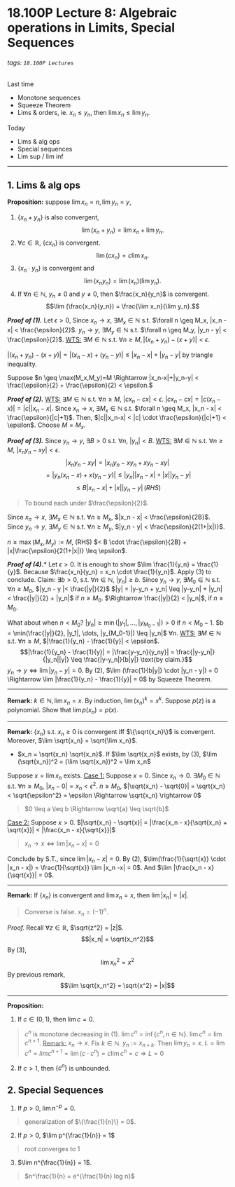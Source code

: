 # 18.100P Lecture 8: Algebraic operations in Limits, Special Sequences
###### tags: `18.100P Lectures`
Last time
* Monotone sequences
* Squeeze Theorem
* Lims & orders, ie. $x_n \leq y_n$, then $\lim x_n \leq \lim y_n$.

Today
* Lims & alg ops
* Special sequences
* Lim sup / lim inf

---
## 1. Lims & alg ops
**Proposition:** suppose $\lim x_n = n, \lim y_n = y$, 
1. $\{x_n + y_n\}$ is also convergent, $$\lim (x_n + y_n) = \lim x_n + \lim y_n.$$
2. $\forall c \in \mathbb{R}$, $\{cx_n\}$ is convergent. $$\lim(cx_n) = c \lim x_n.$$
3. $\{x_n \cdot y_n\}$ is convergent and $$\lim (x_ny_n) = \lim(x_n) (\lim y_n).$$
4. If $\forall n \in \mathbb{N}$, $y_n \neq 0$ and $y \neq 0$, then $\frac{x_n}{y_n}$ is convergent. $$\lim (\frac{x_n}{y_n}) = \frac{\lim x_n}{\lim y_n}.$$

***Proof of (1).***
Let $\epsilon > 0$, Since $x_n \rightarrow x$, $\exists M_x \in \mathbb{N}$ s.t. $\forall n \geq M_x, |x_n - x| < \frac{\epsilon}{2}$. 
$y_n \rightarrow y$, $\exists M_y \in \mathbb{N}$ s.t. $\forall n \geq M_y, |y_n - y| < \frac{\epsilon}{2}$.
<u>WTS:</u> $\exists M \in \mathbb{N}$ s.t. $\forall n \geq M, |(x_n+y_n) - (x+y)| < \epsilon$.

$|(x_n+y_n) - (x+y)| = |(x_n-x)+(y_n-y)| \leq |x_n-x|+|y_n-y|$ by triangle inequality.

Suppose $n \geq \max(M_x,M_y)=M \Rightarrow |x_n-x|+|y_n-y| < \frac{\epsilon}{2} + \frac{\epsilon}{2} < \epsilon.$

***Proof of (2).***
<u>WTS:</u> $\exists M \in \mathbb{N}$ s.t. $\forall n \geq M$, $|cx_n-cx| < \epsilon$.
$|cx_n-cx| = |c(x_n - x)| = |c||x_n-x|$.
Since $x_n \rightarrow x$, $\exists M_x \in \mathbb{N}$ s.t.  $\forall n \geq M_x, |x_n - x| < \frac{\epsilon}{|c|+1}$.
Then, $|c||x_n-x| < |c| \cdot \frac{\epsilon}{|c|+1} < \epsilon$.
Choose $M = M_x$.

***Proof of (3).***
Since $y_n \rightarrow y$, $\exists B > 0$ s.t. $\forall n$, $|y_n| < B$.
<u>WTS:</u> $\exists M \in \mathbb{N}$ s.t. $\forall n \geq M$, $|x_ny_n - xy| < \epsilon$. $$|x_ny_n - xy|= |x_ny_n - xy_n +xy_n - xy| $$ $$= |y_n(x_n-x) + x(y_n-y)| \leq |y_n||x_n-x| + |x| |y_n-y|$$ $$\leq B|x_n-x| + |x||y_n -y| \, (RHS)$$
> To bound each under $\frac{\epsilon}{2}$.

Since $x_n \rightarrow x$, $\exists M_x \in \mathbb{N}$ s.t. $\forall n \geq M_x$, $|x_n - x| < \frac{\epsilon}{2B}$.
Since $y_n \rightarrow y$, $\exists M_y \in \mathbb{N}$ s.t. $\forall n \geq M_y$, $|y_n - y| < \frac{\epsilon}{2(1+|x|)}$.

$n \geq \max(M_x, M_y) := M$, (RHS) $< B \cdot \frac{\epsilon}{2B} + |x|\frac{\epsilon}{2(1+|x|)} \leq \epsilon$.

***Proof of (4)*.***
Let $\epsilon > 0$. It is enough to show $\lim \frac{1}{y_n} = \frac{1}{y}$. Because $\frac{x_n}{y_n} = x_n \cdot \frac{1}{y_n}$. Apply (3) to conclude.
Claim: $\exists b > 0$, s.t. $\forall n \in \mathbb{N}$, $|y_n| \geq b$. 
Since $y_n \rightarrow y$, $\exists M_0 \in \mathbb{N}$ s.t. $\forall n \geq M_0$, $|y_n - y |< \frac{|y|}{2}$
$|y| = |y-y_n + y_n| \leq |y-y_n| + |y_n| < \frac{|y|}{2} + |y_n|$ if $n \geq M_0$.
$\Rightarrow \frac{|y|}{2} < |y_n|$, if $n \geq M_0$.

What about when $n < M_0$? $|y_n| \geq \min(|y_1|, \dots, |y_{M_0-1}|) > 0$ if $n < M_0 -1$.
$b = \min(\frac{|y|}{2}, |y_1|, \dots, |y_{M_0-1}|) \leq |y_n|$ $\forall n$.
<u>WTS:</u> $\exists M \in \mathbb{N}$ s.t. $\forall n \geq M$, $|\frac{1}{y_n} - \frac{1}{y}| < \epsilon$. $$|\frac{1}{y_n} - \frac{1}{y}| = |\frac{y-y_n}{y_ny}| = \frac{|y-y_n|}{|y_n||y|} \leq  \frac{|y-y_n|}{b|y|} \text{by claim.}$$
$y_n \rightarrow y \Leftrightarrow \lim|y_n - y | = 0$. 
By (2), $\lim (\frac{1}{b|y|} \cdot |y_n - y|) = 0 \Rightarrow \lim |\frac{1}{y_n} - \frac{1}{y}| = 0$ by Squeeze Theorem.

---
**Remark:**
$k \in \mathbb{N}, \lim x_n = x$. By induction, $\lim (x_n)^k = x^k$. 
Suppose $p(z)$ is a polynomial. Show that $\lim p(x_n) = p(x)$.

---
**Remark:**
$\{x_n\}$ s.t. $x_n \geq 0$ is convergent iff $\{\sqrt{x_n}\}$ is convergent. Moreover, $\lim \sqrt{x_n} = \sqrt{\lim x_n}$.
* $x_n = \sqrt{x_n} \sqrt{x_n}$. If $\lim \sqrt{x_n}$ exists, by (3), $\lim (\sqrt{x_n})^2 = (\lim \sqrt{x_n})^2 = \lim x_n$

Suppose $x = \lim x_n$ exists.
<u>Case 1:</u> Suppose $x=0$. Since $x_n \rightarrow 0$. $\exists M_0 \in \mathbb{N}$ s.t. $\forall n \geq M_0$, $|x_n - 0| = x_n < \epsilon^2$.
$n \geq M_0$, $|\sqrt{x_n} - \sqrt{0}| = \sqrt{x_n} < \sqrt{\epsilon^2} = \epsilon \Rightarrow \sqrt{x_n} \rightarrow 0$
> $0 \leq a \leq b \Rightarrow \sqrt{a} \leq \sqrt{b}$

<u>Case 2:</u> Suppose $x > 0$. $|\sqrt{x_n} - \sqrt{x}| = |\frac{x_n - x}{\sqrt{x_n} + \sqrt{x}}| < |\frac{x_n - x}{\sqrt{x}}|$
> $x_n \rightarrow x \Leftrightarrow \lim |x_n-x| = 0$ 

Conclude by S.T., since $\lim |x_n-x| = 0$.  By (2), $\lim(\frac{1}{\sqrt{x}} \cdot |x_n - x|) = \frac{1}{\sqrt{x}}  \lim |x_n -x| = 0$.
And $\lim |\frac{x_n - x}{\sqrt{x}}| = 0$.

---

**Remark:** 
If $\{x_n\}$ is convergent and $\lim x_n = x$, then $\lim |x_n| = |x|$.
> Converse is false. $x_n = (-1)^n$.

*Proof.* Recall $\forall z \in \mathbb{R}$, $\sqrt{z^2} = |z|$. $$|x_n| = \sqrt{x_n^2}$$ By (3), $$\lim x_n^2 = x^2$$ By previous remark, $$\lim \sqrt{x_n^2} = \sqrt{x^2} = |x|$$

---

**Proposition:** 
1. If $c \in (0,1)$, then $\lim c = 0$.

> $c^n$ is monotone decreasing in (1). $\lim c^n = \inf \{c^n, n \in \mathbb{N}\}$. $\lim c^n = \lim c^{n+1}$.
> <u>Remark:</u> $x_n \rightarrow x$. Fix $k \in \mathbb{N}$. $y_n := x_{n+k}$. Then $\lim y_n = x$.
> $L = \lim c^n = lim c^{n+1} = \lim (c \cdot c^n) = c \lim c^n = c \Rightarrow L = 0$

2. If $c > 1$, then $\{c^n\}$ is unbounded.

## 2. Special Sequences
1. If $p >0$, $\lim n^{-p} = 0$.
> generalization of $\{\frac{1}{n}\} = 0$.
2. If $p > 0$, $\lim p^{\frac{1}{n}} = 1$
> root converges to 1
3. $\lim n^{\frac{1}{n}} = 1$.
> $n^\frac{1}{n} = e^{\frac{1}{n} log n}$